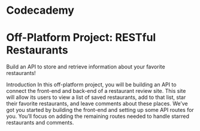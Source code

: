 # Codecademy
# Off-Platform Project: RESTful Restaurants
Build an API to store and retrieve information about your favorite restaurants!

Introduction
In this off-platform project, you will be building an API to connect the front-end and back-end of a restaurant review site. 
This site will allow its users to view a list of saved restaurants, add to that list, star their favorite restaurants, and 
leave comments about these places. We’ve got you started by building the front-end and setting up some API routes for you. 
You’ll focus on adding the remaining routes needed to handle starred restaurants and comments.
